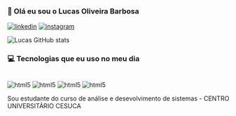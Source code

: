 ### 👋 Olá eu sou o Lucas Oliveira Barbosa 

[![linkedin](https://img.shields.io/badge/LinkedIn-0077B5?style=for-the-badge&logo=linkedin&logoColor=white)](www.linkedin.com/in/lucas-oliveira-barbosa-b37a5626a)
[![instagram](https://img.shields.io/badge/Instagram-E4405F?style=for-the-badge&logo=instagram&logoColor=white)](https://www.instagram.com/lucas.oli.bar/)

![Lucas GitHub stats]((https://github.com/K1ngdriver)_icons=true&theme=radical)


### 💻 Tecnologias que eu uso no meu dia

<div style="display: inline_block"><br/>

<img aLign="center" aLt="html5" src="https://img.shields.io/badge/HTML5-E34F26?style=for-the-badge&logo=html5&logoColor=white"/>
<img aLign="center" aLt="html5" src="https://img.shields.io/badge/CSS-239120?&style=for-the-badge&logo=css3&logoColor=white"/>

<img aLign="center" aLt="html5" src="https://img.shields.io/badge/JavaScript-F7DF1E?style=for-the-badge&logo=javascript&logoColor=black"/>
<img aLign="center" aLt="html5" src="https://img.shields.io/badge/TypeScript-007ACC?style=for-the-badge&logo=typescript&logoColor=white"/>

</div>

Sou estudante do curso de análise e desevolvimento de sistemas - CENTRO UNIVERSITÁRIO CESUCA
